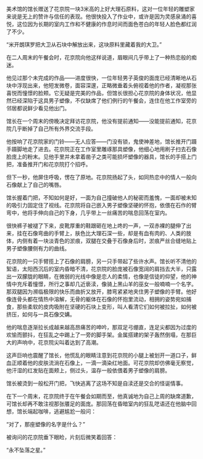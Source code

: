 美术馆的馆长赠送了花京院一块3米高的上好大理石原料，这对一位年轻的雕塑家来说是无上的赞许与信任的表现。他很快投入了作业中，或许是因为灵感泉涌的喜悦，这位因为长期的室内工作和不健康的作息时间而面色苍白的年轻人脸色都红润了不少。

“米开朗琪罗把大卫从石块中解放出来，这块原料里藏着我的大卫。”

在二人周末的午餐会时，花京院向他这样说道，眉眼间几乎带上了一种热恋般的痴迷。

他见过那个未完成的作品——进度很快，一位年轻男子英俊的面庞已经清晰地从石块中浮现出来，他短发微卷，面容深邃，正略微垂着头俯视着他的作者，凝视那张喜悦而憧憬的脸颊。它无疑是完美的作品，但馆长很担心花京院的身体状况，他显然已经深陷于这具男子塑像，不仅缺席了他们例行的午餐会，连住在他工作室旁的邻居都说鲜少看见他出门。

馆长在一个周末的傍晚决定拜访花京院，他没有提前通知——没能提前通知，花京院几乎断掉了自己所有外界交流手段。

他按响了花京院家的门铃——无人应答——门没有锁，鬼使神差地，馆长推开门蹑手蹑脚地走了进去。花京院正在工作室里雕琢那具塑像，他细心地用刷子扫去石像脸庞上的粉末。见他手里并未拿着凿子之类可能损坏塑像的器具，馆长的手搭上门把，准备推开门和花京院打个招呼。

但下一秒，他屏住呼吸，愣在了原地。花京院扬起了头，如同热恋中的情人一般向石像献上了自己的嘴唇。

馆长握着门把，不知如何是好，一面为自己撞破他人的秘密而羞愧，一面却被未知的吸引力固定住了视线。花京院将自己嵌入男子塑像坚硬的怀抱，依偎在石作的臂弯中，他将手伸向自己的下身，几乎带上一丝痛苦的喘息回荡在室内。

很快裤子被褪了下来，皮靴厚重的鞋跟砸在地上咚的一声，一双赤裸的腿伸了出来，挂在石像弯曲的手臂上，肤色比大理石深一些，却是有血有肉的、人类的肢体，内侧有着一块淡青色的淤痕，双腿在交叠于石像身后时，淤痕严丝合缝地贴上男子塑像腰侧有力的曲线。

花京院的一只手臂揽上了石像的肩膀，另一只手带起了些许水声。馆长听不清他的絮语，太阳西沉后的室内昏暗不清，花京院的脸庞被石像宽阔的肩挡去大半，只露出一双朦胧的眼睛，在微弱的光线中像是恋人的柔情，也像是信徒的仰望，他的神情中充斥着憧憬，所行之事却几近亵渎，像骑上黑山羊的巫女一般喃喃一个名字。那双腿因为濒临极限的快乐而曲折又放开，膝弯紧紧地夹住男子塑像的手臂。他好像连骨头都在情热中溶解，无骨的躯体在石像的怀抱里流动，相拥的姿势宛如捕食，那些柔软的皮肉吸附在坚硬的石块上变形，叫人看清它们如何被拉扯，如何被挤压，如何与一具石像交媾。

他的喘息逐渐拉长成越来越高昂痛苦的呻吟，那双足弓绷直，连足尖都因为过度的欢愉而颤抖，在狂乱之中踢上了一旁的脚手架。金属搭建的架子轰然倒塌，在那巨大的声响中，花京院尖叫着达到了高潮。

这声巨响也震醒了馆长，他慌乱的眼睛注意到花京院的小腿上被划开一道口子，鲜血正顺着他的皮肤流淌在石像上，一滴一滴染红地面。可花京院却仿佛毫无察觉，他汗湿的红发贴在面颊上，侧过头，温存一般依偎着男子塑像的肩膀。

馆长被烫到一般松开门把，飞快逃离了这场不知是自渎还是交合的怪诞情事。

在下一个周末，花京院终于在午餐会如期而至，他真诚地为自己上周的缺席道歉，可馆长却再不敢注视那张餍足的面庞。那回荡在昏暗室内的狂乱呓语还在他脑中回想，馆长端起咖啡，逃避尴尬一般问：

“对了，那座塑像的名字是什么？”

被询问的花京院垂下眼睑，片刻后微笑着回答：

“永不坠落之星。”
